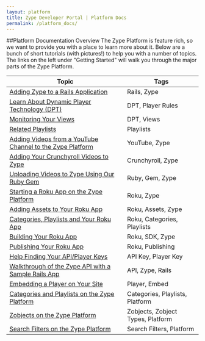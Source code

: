 ```yaml
---
layout: platform
title: Zype Developer Portal | Platform Docs
permalink: /platform_docs/
---
```

##Platform Documentation Overview
The Zype Platform is feature rich, so we want to provide you with a place to learn more about it.
Below are a bunch of short tutorials (with pictures!) to help you with a number of topics. The links on the left under "Getting Started" will walk you through the major parts of the Zype Platform.

Topic | Tags
----- | ------------
  <a href="http://dev.zype.com/posts/2014/10/10/adding-zype-to-rails/">Adding Zype to a Rails Application</a> | Rails, Zype
  <a href="http://dev.zype.com/posts/2014/10/17/dpt-from-scratch/">Learn About Dynamic Player Technology (DPT)</a> | DPT, Player Rules
  <a href="http://dev.zype.com/posts/2014/10/20/checking-player-request-logs/">Monitoring Your Views</a> | DPT, Views
  <a href="http://dev.zype.com/posts/2014/10/23/adding-a-playlist-of-related-videos/">Related Playlists</a> | Playlists
  <a href="http://dev.zype.com/posts/2014/11/18/search-youtube-in-zype/">Adding Videos from a YouTube Channel to the Zype Platform</a> | YouTube, Zype
  <a href="http://dev.zype.com/posts/2014/11/19/adding-crunchyroll-as-a-video-source/">Adding Your Crunchyroll Videos to Zype</a> | Crunchyroll, Zype
  <a href="http://dev.zype.com/posts/2014/11/20/uploading-vidoes-with-the-zype-cli/">Uploading Videos to Zype Using Our Ruby Gem</a> | Ruby, Gem, Zype
  <a href="http://dev.zype.com/posts/2014/11/25/create-roku-app-on-zype/">Starting a Roku App on the Zype Platform</a> | Roku, Zype
  <a href="http://dev.zype.com/posts/2014/12/03/zype-roku-assets/">Adding Assets to Your Roku App</a> | Roku, Assets, Zype
  <a href="http://dev.zype.com/posts/2014/12/03/categories-playlists-zobjects-roku/">Categories, Playlists and Your Roku App</a> | Roku, Categories, Playlists
  <a href="http://dev.zype.com/posts/2014/11/28/develop-roku-app-with-zype-sdk/">Building Your Roku App</a> | Roku, SDK, Zype
  <a href="http://dev.zype.com/posts/2014/11/28/publish-roku-app/">Publishing Your Roku App</a> | Roku, Publishing
  <a href="http://dev.zype.com/posts/2014/12/01/api-keys/">Help Finding Your API/Player Keys</a> | API Key, Player Key
  <a href="http://dev.zype.com/posts/2014/11/29/sample-rails-zype/">Walkthrough of the Zype API with a Sample Rails App</a> | API, Zype, Rails
  <a href="http://dev.zype.com/posts/2014/11/27/embedding-player/">Embedding a Player on Your Site</a> | Player, Embed
  <a href="http://dev.zype.com/posts/2014/12/04/defining-categories-and-playlists/">Categories and Playlists on the Zype Platform</a> | Categories, Playlists, Platform
  <a href="http://dev.zype.com/posts/2014/12/04/zobjects-in-the-zype-platform/">Zobjects on the Zype Platform</a> | Zobjects, Zobject Types, Platform
  <a href="http://dev.zype.com/posts/2014/12/10/filtering-videos-and-playlists/">Search Filters on the Zype Platform</a> | Search Filters, Platform
